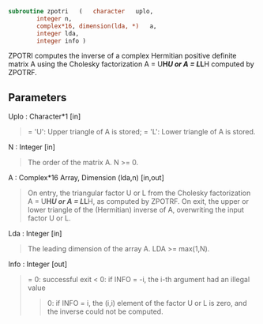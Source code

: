 ```fortran
subroutine zpotri	(	character	uplo,
		integer	n,
		complex*16, dimension(lda, *)	a,
		integer	lda,
		integer	info )
```

 ZPOTRI computes the inverse of a complex Hermitian positive definite
 matrix A using the Cholesky factorization A = U**H*U or A = L*L**H
 computed by ZPOTRF.

## Parameters
Uplo : Character*1 [in]
> = 'U':  Upper triangle of A is stored;
> = 'L':  Lower triangle of A is stored.

N : Integer [in]
> The order of the matrix A.  N >= 0.

A : Complex*16 Array, Dimension (lda,n) [in,out]
> On entry, the triangular factor U or L from the Cholesky
> factorization A = U**H*U or A = L*L**H, as computed by
> ZPOTRF.
> On exit, the upper or lower triangle of the (Hermitian)
> inverse of A, overwriting the input factor U or L.

Lda : Integer [in]
> The leading dimension of the array A.  LDA >= max(1,N).

Info : Integer [out]
> = 0:  successful exit
> < 0:  if INFO = -i, the i-th argument had an illegal value
> > 0:  if INFO = i, the (i,i) element of the factor U or L is
> zero, and the inverse could not be computed.

